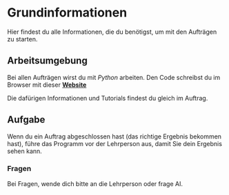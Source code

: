 # Grundinformationen

Hier findest du alle Informationen, die du benötigst, um mit den Aufträgen zu starten. 

## Arbeitsumgebung

Bei allen Aufträgen wirst du mit *Python* arbeiten. Den Code schreibst du im Browser mit dieser **[Website](https://webtigerpython.ethz.ch/?layout=%5B%7B%22type%22%3A%20%22Editor%22%7D%2C%7B%22type%22%3A%20%5B%22Canvas%22%2C%22Console%22%5D%7D%5D&lang=de&full_screen=false&dark_mode=true&device=-)**

Die dafürigen Informationen und Tutorials findest du gleich im Auftrag.

## Aufgabe

Wenn du ein Auftrag abgeschlossen hast (das richtige Ergebnis bekommen hast), führe das Programm vor der Lehrperson aus, damit Sie dein Ergebnis sehen kann. 

### Fragen

Bei Fragen, wende dich bitte an die Lehrperson oder frage AI.